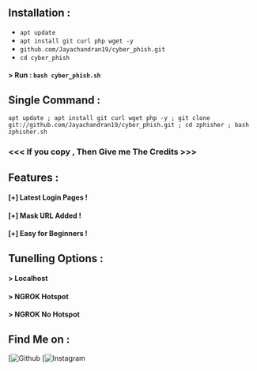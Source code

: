 
## Installation :

* `apt update`
* `apt install git curl php wget -y`
* `github.com/Jayachandran19/cyber_phish.git`
* `cd cyber_phish`
#### > Run : `bash cyber_phish.sh`

## Single Command :
```
apt update ; apt install git curl wget php -y ; git clone git://github.com/Jayachandran19/cyber_phish.git ; cd zphisher ; bash zphisher.sh
```

### <<< If you copy , Then Give me The Credits >>>

## Features :
#### [+] Latest Login Pages !
#### [+] Mask URL Added !
#### [+] Easy for Beginners !

## Tunelling Options :
#### > Localhost
#### > NGROK Hotspot
#### > NGROK No Hotspot

## Find Me on :
[![Github](https://github.com/Jayachandran19)
[![Instagram](https://www.instagram.com/_.jayachandran._)

